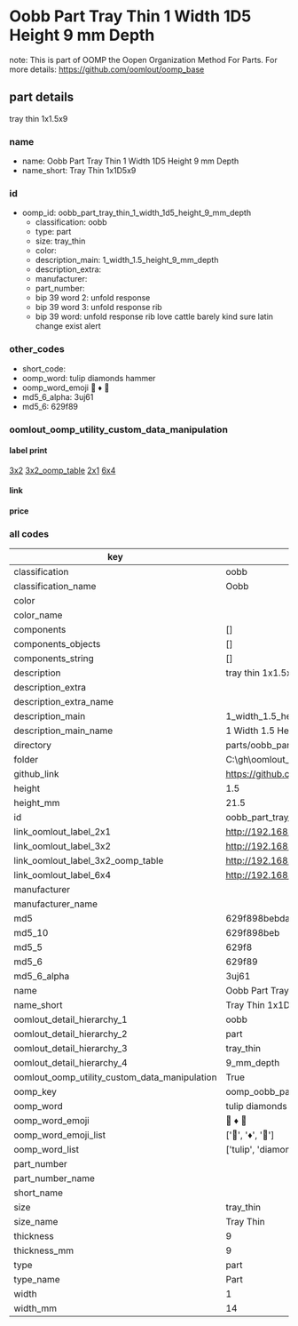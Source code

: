 # Oobb Part Tray Thin 1 Width 1D5 Height 9 mm Depth  

note: This is part of OOMP the Oopen Organization Method For Parts. For more details: https://github.com/oomlout/oomp_base

##  part details
  



tray thin 1x1.5x9



### name
* name: Oobb Part Tray Thin 1 Width 1D5 Height 9 mm Depth
* name_short: Tray Thin 1x1D5x9 
### id
* oomp_id: oobb_part_tray_thin_1_width_1d5_height_9_mm_depth
  * classification: oobb
  * type: part
  * size: tray_thin
  * color: 
  * description_main: 1_width_1.5_height_9_mm_depth
  * description_extra: 
  * manufacturer: 
  * part_number: 
  * bip 39 word 2: unfold response
  * bip 39 word 3: unfold response rib
  * bip 39 word: unfold response rib love cattle barely kind sure latin change exist alert

### other_codes
* short_code: 
* oomp_word: tulip diamonds hammer
* oomp_word_emoji :tulip: :diamonds: :hammer:
* md5_6_alpha: 3uj61
* md5_6: 629f89






### oomlout_oomp_utility_custom_data_manipulation
#### label print
[3x2](http://192.168.1.245:1112/?label=oomp%203uj61)
[3x2_oomp_table](http://192.168.1.108:1112/?label=oomp%203uj61)
[2x1](http://192.168.1.242:1112/?label=oomp%203uj61)
[6x4](http://192.168.1.55:1112/?label=oomp%203uj61)    

#### link

                              

#### price







### all codes 
| key | value |  
| --- | --- |  
| classification | oobb |  
| classification_name | Oobb |  
| color |  |  
| color_name |  |  
| components | [] |  
| components_objects | [] |  
| components_string | [] |  
| description | tray thin 1x1.5x9 |  
| description_extra |  |  
| description_extra_name |  |  
| description_main | 1_width_1.5_height_9_mm_depth |  
| description_main_name | 1 Width 1.5 Height 9 mm Depth |  
| directory | parts/oobb_part_tray_thin_1_width_1d5_height_9_mm_depth |  
| folder | C:\gh\oomlout_oobb_version_4_generated_parts\parts\oobb_part_tray_thin_1_width_1d5_height_9_mm_depth |  
| github_link | https://github.com/oomlout/oomlout_oomp_part_src/tree/main/parts/oobb_part_tray_thin_1_width_1d5_height_9_mm_depth |  
| height | 1.5 |  
| height_mm | 21.5 |  
| id | oobb_part_tray_thin_1_width_1d5_height_9_mm_depth |  
| link_oomlout_label_2x1 | http://192.168.1.242:1112/?label=oomp%203uj61 |  
| link_oomlout_label_3x2 | http://192.168.1.245:1112/?label=oomp%203uj61 |  
| link_oomlout_label_3x2_oomp_table | http://192.168.1.108:1112/?label=oomp%203uj61 |  
| link_oomlout_label_6x4 | http://192.168.1.55:1112/?label=oomp%203uj61 |  
| manufacturer |  |  
| manufacturer_name |  |  
| md5 | 629f898bebda0f504a12284771edef69 |  
| md5_10 | 629f898beb |  
| md5_5 | 629f8 |  
| md5_6 | 629f89 |  
| md5_6_alpha | 3uj61 |  
| name | Oobb Part Tray Thin 1 Width 1D5 Height 9 mm Depth |  
| name_short | Tray Thin 1x1D5x9  |  
| oomlout_detail_hierarchy_1 | oobb |  
| oomlout_detail_hierarchy_2 | part |  
| oomlout_detail_hierarchy_3 | tray_thin |  
| oomlout_detail_hierarchy_4 | 9_mm_depth |  
| oomlout_oomp_utility_custom_data_manipulation | True |  
| oomp_key | oomp_oobb_part_tray_thin_1_width_1d5_height_9_mm_depth |  
| oomp_word | tulip diamonds hammer |  
| oomp_word_emoji | :tulip: :diamonds: :hammer: |  
| oomp_word_emoji_list | [':tulip:', ':diamonds:', ':hammer:'] |  
| oomp_word_list | ['tulip', 'diamonds', 'hammer'] |  
| part_number |  |  
| part_number_name |  |  
| short_name |  |  
| size | tray_thin |  
| size_name | Tray Thin |  
| thickness | 9 |  
| thickness_mm | 9 |  
| type | part |  
| type_name | Part |  
| width | 1 |  
| width_mm | 14 |  
